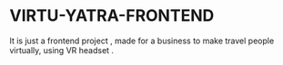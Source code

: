 # VIRTU-YATRA-FRONTEND

It is just a frontend project , made for a business to make travel people virtually, using VR headset .
